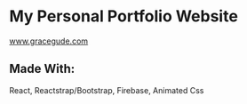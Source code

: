 # My Personal Portfolio Website

www.gracegude.com

## Made With:
React, Reactstrap/Bootstrap, Firebase, Animated Css
